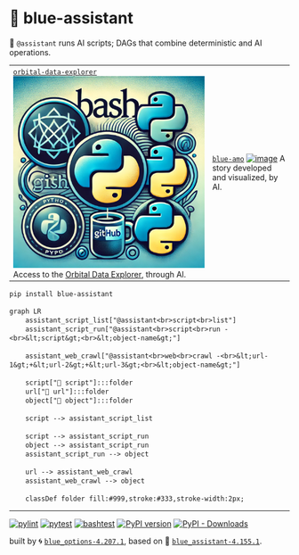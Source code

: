 # 🧠 blue-assistant

🧠 `@assistant` runs AI scripts; DAGs that combine deterministic and AI operations.

|   |   |
| --- | --- |
| [`orbital-data-explorer`](./blue_assistant/script/repository/orbital_data_explorer/README.md) [![image](https://github.com/kamangir/assets/raw/main/blue-plugin/marquee.png?raw=true)](./blue_assistant/script/repository/orbital_data_explorer/README.md) Access to the [Orbital Data Explorer](https://ode.rsl.wustl.edu/), through AI. | [`blue-amo`](./blue_assistant/script/repository/blue_amo/README.md) [![image](https://github.com/kamangir/assets/raw/main/blue-amo-2025-02-03-nswnx6/stitching_the_frames-2.png?raw=true)](./blue_assistant/script/repository/blue_amo/README.md) A story developed and visualized, by AI. |

```bash
pip install blue-assistant
```

```mermaid
graph LR
    assistant_script_list["@assistant<br>script<br>list"]
    assistant_script_run["@assistant<br>script<br>run -<br>&lt;script&gt;<br>&lt;object-name&gt;"]

    assistant_web_crawl["@assistant<br>web<br>crawl -<br>&lt;url-1&gt;+&lt;url-2&gt;+&lt;url-3&gt;<br>&lt;object-name&gt;"]

    script["📜 script"]:::folder
    url["🔗 url"]:::folder
    object["📂 object"]:::folder

    script --> assistant_script_list

    script --> assistant_script_run
    object --> assistant_script_run
    assistant_script_run --> object

    url --> assistant_web_crawl
    assistant_web_crawl --> object

    classDef folder fill:#999,stroke:#333,stroke-width:2px;
```

---


[![pylint](https://github.com/kamangir/blue-assistant/actions/workflows/pylint.yml/badge.svg)](https://github.com/kamangir/blue-assistant/actions/workflows/pylint.yml) [![pytest](https://github.com/kamangir/blue-assistant/actions/workflows/pytest.yml/badge.svg)](https://github.com/kamangir/blue-assistant/actions/workflows/pytest.yml) [![bashtest](https://github.com/kamangir/blue-assistant/actions/workflows/bashtest.yml/badge.svg)](https://github.com/kamangir/blue-assistant/actions/workflows/bashtest.yml) [![PyPI version](https://img.shields.io/pypi/v/blue-assistant.svg)](https://pypi.org/project/blue-assistant/) [![PyPI - Downloads](https://img.shields.io/pypi/dd/blue-assistant)](https://pypistats.org/packages/blue-assistant)

built by 🌀 [`blue_options-4.207.1`](https://github.com/kamangir/awesome-bash-cli), based on 🧠 [`blue_assistant-4.155.1`](https://github.com/kamangir/blue-assistant).
